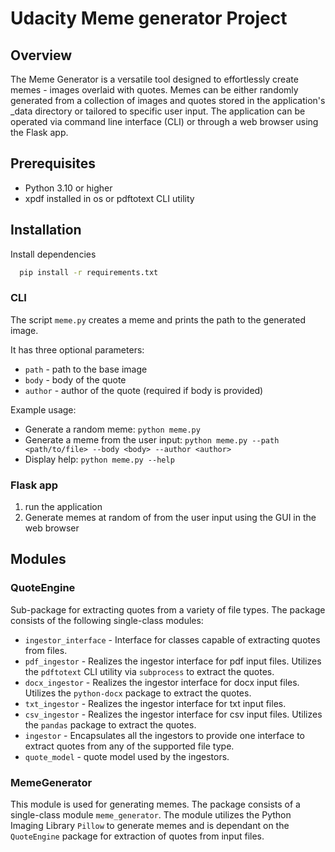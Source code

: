 # Udacity Meme generator Project

## Overview
The Meme Generator is a versatile tool designed to effortlessly create memes - images overlaid with quotes. Memes can be either randomly generated from a collection of images and quotes stored in the application's _data directory or tailored to specific user input. The application can be operated via command line interface (CLI) or through a web browser using the Flask app.

## Prerequisites
* Python 3.10 or higher
* xpdf installed in os or pdftotext CLI utility

## Installation
Install dependencies

```bash
  pip install -r requirements.txt
```
 
### CLI
The script `meme.py` creates a meme and prints the path to the generated image. 

It has three optional parameters:
* `path` - path to the base image
* `body` - body of the quote
* `author` - author of the quote (required if body is provided)

Example usage:
* Generate a random meme: `python meme.py`
* Generate a meme from the user input: `python meme.py --path <path/to/file> --body <body> --author <author>`
* Display help: `python meme.py --help`

### Flask app
1. run the application
2. Generate memes at random of from the user input using the GUI in the web browser
## Modules
### QuoteEngine
Sub-package for extracting quotes from a variety of file types. The package consists of the following single-class modules:
* `ingestor_interface` - Interface for classes capable of extracting quotes from files.
* `pdf_ingestor` - Realizes the ingestor interface for pdf input files. Utilizes the `pdftotext` CLI utility via `subprocess` to extract the quotes.
* `docx_ingestor` - Realizes the ingestor interface for docx input files. Utilizes the `python-docx` package to extract the quotes.
* `txt_ingestor` - Realizes the ingestor interface for txt input files.
* `csv_ingestor` - Realizes the ingestor interface for csv input files. Utilizes the `pandas` package to extract the quotes.
* `ingestor` - Encapsulates all the ingestors to provide one interface to extract quotes from any of the supported file type.
* `quote_model` - quote model used by the ingestors.


### MemeGenerator
This module is used for generating memes. The package consists of a single-class module `meme_generator`. The module utilizes the Python Imaging Library `Pillow` to generate memes and is dependant on the `QuoteEngine` package for extraction of quotes from input files.




